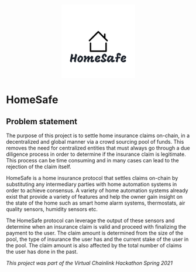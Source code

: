 <div style="text-align:center"><img src="./src/images/home_safe_logo.png" /></div>

# HomeSafe

## Problem statement

The purpose of this project is to settle home insurance claims on-chain, in a decentralized and global manner via a crowd sourcing pool of funds. This removes the need for centralized entities that must always go through a due diligence process in order to determine if the insurance claim is legitimate. This process can be time consuming and in many cases can lead to the rejection of the claim itself.

HomeSafe is a home insurance protocol that settles claims on-chain by substituting any intermediary parties with home automation systems in order to achieve consensus. A variety of home automation systems already exist that provide a variety of features and help the owner gain insight on the state of the home such as smart home alarm systems, thermostats, air quality sensors, humidity sensors etc.

The HomeSafe protocol can leverage the output of these sensors and determine when an insurance claim is valid and proceed with finalizing the payment to the user. The claim amount is determined from the size of the pool, the type of insurance the user has and the current stake of the user in the pool. The claim amount is also affected by the total number of claims the user has done in the past.

_This project was part of the Virtual Chainlink Hackathon Spring 2021_
